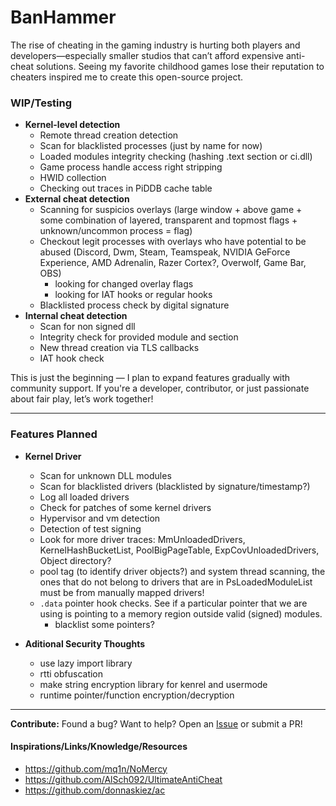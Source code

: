# BanHammer

The rise of cheating in the gaming industry is hurting both players and developers—especially smaller studios that can’t afford expensive anti-cheat solutions. Seeing my favorite childhood games lose their reputation to cheaters inspired me to create this open-source project.  

### **WIP/Testing**  
- **Kernel-level detection**
  - Remote thread creation detection
  - Scan for blacklisted processes (just by name for now)
  - Loaded modules integrity checking (hashing .text section or ci.dll)
  - Game process handle access right stripping
  - HWID collection
  - Checking out traces in PiDDB cache table
- **External cheat detection**
  - Scanning for suspicios overlays (large window + above game + some combination of layered, transparent and topmost flags + unknown/uncommon process = flag)
  - Checkout legit processes with overlays who have potential to be abused (Discord, Dwm, Steam, Teamspeak, NVIDIA GeForce Experience, AMD Adrenalin, Razer Cortex?, Overwolf, Game Bar, OBS)
    - looking for changed overlay flags
    - looking for IAT hooks or regular hooks
  - Blacklisted process check by digital signature
- **Internal cheat detection**
  - Scan for non signed dll
  - Integrity check for provided module and section
  - New thread creation via TLS callbacks
  - IAT hook check

This is just the beginning — I plan to expand features gradually with community support. If you're a developer, contributor, or just passionate about fair play, let’s work together!  

---

### **Features Planned**  

- **Kernel Driver**
  - Scan for unknown DLL modules
  - Scan for blacklisted drivers (blacklisted by signature/timestamp?)
  - Log all loaded drivers
  - Check for patches of some kernel drivers
  - Hypervisor and vm detection
  - Detection of test signing
  - Look for more driver traces: MmUnloadedDrivers, KernelHashBucketList, PoolBigPageTable, ExpCovUnloadedDrivers, Object directory?
  - pool tag (to identify driver objects?) and system thread scanning, the ones that do not belong to drivers that are in PsLoadedModuleList must be from manually mapped drivers!
  - `.data` pointer hook checks. See if a particular pointer that we are using is pointing to a memory region outside valid (signed) modules.
    - blacklist some pointers?

- **Aditional Security Thoughts**
  - use lazy import library
  - rtti obfuscation
  - make string encryption library for kenrel and usermode
  - runtime pointer/function encryption/decryption

---

**Contribute:** Found a bug? Want to help? Open an [Issue](https://github.com/bbugdigger/BanHammer/issues) or submit a PR!  

#### Inspirations/Links/Knowledge/Resources

- https://github.com/mq1n/NoMercy
- https://github.com/AlSch092/UltimateAntiCheat
- https://github.com/donnaskiez/ac
